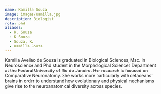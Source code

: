 ```yaml
---
name: Kamilla Souza
image: images/Kamilla.jpg
description: Biologist
role: phd
aliases:
  - K. Souza
  - K Souza
  - Souza, K.
  - Kamilla Souza
---
```


Kamilla Avelino de Souza is graduated in Biological Sciences, Msc. in Neuroscience and Phd student in the Morphological Sciences Department at the Federal University of Rio de Janeiro. Her research is focused on Comparative Neuronatomy. She works more particularly with cetaceans' brains in order to understand how evolutionary and physical mechanisms give rise to the neuroanatomical diversity across species.
